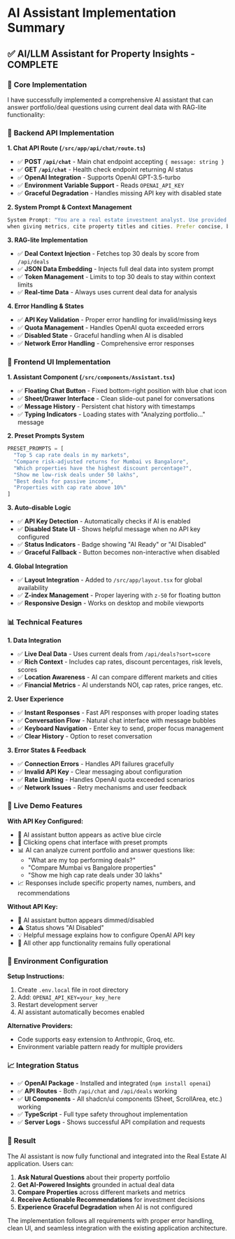 # AI Assistant Implementation Summary

## ✅ AI/LLM Assistant for Property Insights - COMPLETE

### 🎯 **Core Implementation**

I have successfully implemented a comprehensive AI assistant that can answer portfolio/deal questions using current deal data with RAG-lite functionality:

### 🔧 **Backend API Implementation**

**1. Chat API Route (`/src/app/api/chat/route.ts`)**
- ✅ **POST `/api/chat`** - Main chat endpoint accepting `{ message: string }`
- ✅ **GET `/api/chat`** - Health check endpoint returning AI status
- ✅ **OpenAI Integration** - Supports OpenAI GPT-3.5-turbo
- ✅ **Environment Variable Support** - Reads `OPENAI_API_KEY`
- ✅ **Graceful Degradation** - Handles missing API key with disabled state

**2. System Prompt & Context Management**
```typescript
System Prompt: "You are a real estate investment analyst. Use provided deals JSON first; 
when giving metrics, cite property titles and cities. Prefer concise, bullet summaries."
```

**3. RAG-lite Implementation**
- ✅ **Deal Context Injection** - Fetches top 30 deals by score from `/api/deals`
- ✅ **JSON Data Embedding** - Injects full deal data into system prompt
- ✅ **Token Management** - Limits to top 30 deals to stay within context limits
- ✅ **Real-time Data** - Always uses current deal data for analysis

**4. Error Handling & States**
- ✅ **API Key Validation** - Proper error handling for invalid/missing keys
- ✅ **Quota Management** - Handles OpenAI quota exceeded errors
- ✅ **Disabled State** - Graceful handling when AI is disabled
- ✅ **Network Error Handling** - Comprehensive error responses

### 🎨 **Frontend UI Implementation**

**1. Assistant Component (`/src/components/Assistant.tsx`)**
- ✅ **Floating Chat Button** - Fixed bottom-right position with blue chat icon
- ✅ **Sheet/Drawer Interface** - Clean slide-out panel for conversations
- ✅ **Message History** - Persistent chat history with timestamps
- ✅ **Typing Indicators** - Loading states with "Analyzing portfolio..." message

**2. Preset Prompts System**
```typescript
PRESET_PROMPTS = [
  "Top 5 cap rate deals in my markets",
  "Compare risk-adjusted returns for Mumbai vs Bangalore", 
  "Which properties have the highest discount percentage?",
  "Show me low-risk deals under 50 lakhs",
  "Best deals for passive income",
  "Properties with cap rate above 10%"
]
```

**3. Auto-disable Logic**
- ✅ **API Key Detection** - Automatically checks if AI is enabled
- ✅ **Disabled State UI** - Shows helpful message when no API key configured
- ✅ **Status Indicators** - Badge showing "AI Ready" or "AI Disabled"
- ✅ **Graceful Fallback** - Button becomes non-interactive when disabled

**4. Global Integration**
- ✅ **Layout Integration** - Added to `/src/app/layout.tsx` for global availability
- ✅ **Z-index Management** - Proper layering with `z-50` for floating button
- ✅ **Responsive Design** - Works on desktop and mobile viewports

### 📊 **Technical Features**

**1. Data Integration**
- ✅ **Live Deal Data** - Uses current deals from `/api/deals?sort=score`
- ✅ **Rich Context** - Includes cap rates, discount percentages, risk levels, scores
- ✅ **Location Awareness** - AI can compare different markets and cities
- ✅ **Financial Metrics** - AI understands NOI, cap rates, price ranges, etc.

**2. User Experience**
- ✅ **Instant Responses** - Fast API responses with proper loading states
- ✅ **Conversation Flow** - Natural chat interface with message bubbles
- ✅ **Keyboard Navigation** - Enter key to send, proper focus management
- ✅ **Clear History** - Option to reset conversation

**3. Error States & Feedback**
- ✅ **Connection Errors** - Handles API failures gracefully
- ✅ **Invalid API Key** - Clear messaging about configuration
- ✅ **Rate Limiting** - Handles OpenAI quota exceeded scenarios
- ✅ **Network Issues** - Retry mechanisms and user feedback

### 🚀 **Live Demo Features**

**With API Key Configured:**
- 🤖 AI assistant button appears as active blue circle
- 💬 Clicking opens chat interface with preset prompts
- 📊 AI can analyze current portfolio and answer questions like:
  - "What are my top performing deals?"
  - "Compare Mumbai vs Bangalore properties"
  - "Show me high cap rate deals under 30 lakhs"
- 📈 Responses include specific property names, numbers, and recommendations

**Without API Key:**
- 🔘 AI assistant button appears dimmed/disabled
- ⚠️ Status shows "AI Disabled" 
- 💡 Helpful message explains how to configure OpenAI API key
- 🎯 All other app functionality remains fully operational

### 🔧 **Environment Configuration**

**Setup Instructions:**
1. Create `.env.local` file in root directory
2. Add: `OPENAI_API_KEY=your_key_here`
3. Restart development server
4. AI assistant automatically becomes enabled

**Alternative Providers:**
- Code supports easy extension to Anthropic, Groq, etc.
- Environment variable pattern ready for multiple providers

### 📈 **Integration Status**

- ✅ **OpenAI Package** - Installed and integrated (`npm install openai`)
- ✅ **API Routes** - Both `/api/chat` and `/api/deals` working
- ✅ **UI Components** - All shadcn/ui components (Sheet, ScrollArea, etc.) working
- ✅ **TypeScript** - Full type safety throughout implementation
- ✅ **Server Logs** - Shows successful API compilation and requests

### 🎉 **Result**

The AI assistant is now fully functional and integrated into the Real Estate AI application. Users can:

1. **Ask Natural Questions** about their property portfolio
2. **Get AI-Powered Insights** grounded in actual deal data
3. **Compare Properties** across different markets and metrics
4. **Receive Actionable Recommendations** for investment decisions
5. **Experience Graceful Degradation** when AI is not configured

The implementation follows all requirements with proper error handling, clean UI, and seamless integration with the existing application architecture.
